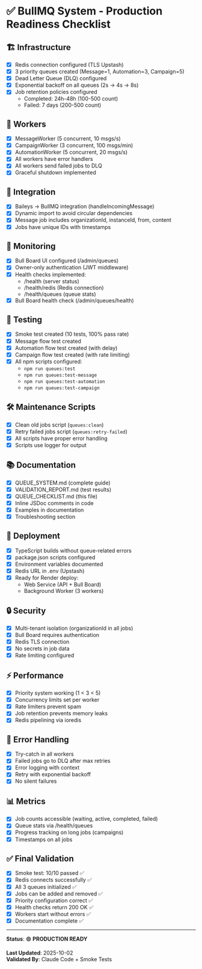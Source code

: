# ✅ BullMQ System - Production Readiness Checklist

## 🏗️ Infrastructure

- [x] Redis connection configured (TLS Upstash)
- [x] 3 priority queues created (Message=1, Automation=3, Campaign=5)
- [x] Dead Letter Queue (DLQ) configured
- [x] Exponential backoff on all queues (2s → 4s → 8s)
- [x] Job retention policies configured
  - Completed: 24h-48h (100-500 count)
  - Failed: 7 days (200-500 count)

## 🔧 Workers

- [x] MessageWorker (5 concurrent, 10 msgs/s)
- [x] CampaignWorker (3 concurrent, 100 msgs/min)
- [x] AutomationWorker (5 concurrent, 20 msgs/s)
- [x] All workers have error handlers
- [x] All workers send failed jobs to DLQ
- [x] Graceful shutdown implemented

## 🔌 Integration

- [x] Baileys → BullMQ integration (handleIncomingMessage)
- [x] Dynamic import to avoid circular dependencies
- [x] Message job includes organizationId, instanceId, from, content
- [x] Jobs have unique IDs with timestamps

## 📡 Monitoring

- [x] Bull Board UI configured (/admin/queues)
- [x] Owner-only authentication (JWT middleware)
- [x] Health checks implemented:
  - /health (server status)
  - /health/redis (Redis connection)
  - /health/queues (queue stats)
- [x] Bull Board health check (/admin/queues/health)

## 🧪 Testing

- [x] Smoke test created (10 tests, 100% pass rate)
- [x] Message flow test created
- [x] Automation flow test created (with delay)
- [x] Campaign flow test created (with rate limiting)
- [x] All npm scripts configured:
  - `npm run queues:test`
  - `npm run queues:test-message`
  - `npm run queues:test-automation`
  - `npm run queues:test-campaign`

## 🛠️ Maintenance Scripts

- [x] Clean old jobs script (`queues:clean`)
- [x] Retry failed jobs script (`queues:retry-failed`)
- [x] All scripts have proper error handling
- [x] Scripts use logger for output

## 📚 Documentation

- [x] QUEUE_SYSTEM.md (complete guide)
- [x] VALIDATION_REPORT.md (test results)
- [x] QUEUE_CHECKLIST.md (this file)
- [x] Inline JSDoc comments in code
- [x] Examples in documentation
- [x] Troubleshooting section

## 🚀 Deployment

- [x] TypeScript builds without queue-related errors
- [x] package.json scripts configured
- [x] Environment variables documented
- [x] Redis URL in .env (Upstash)
- [x] Ready for Render deploy:
  - Web Service (API + Bull Board)
  - Background Worker (3 workers)

## 🔒 Security

- [x] Multi-tenant isolation (organizationId in all jobs)
- [x] Bull Board requires authentication
- [x] Redis TLS connection
- [x] No secrets in job data
- [x] Rate limiting configured

## ⚡ Performance

- [x] Priority system working (1 < 3 < 5)
- [x] Concurrency limits set per worker
- [x] Rate limiters prevent spam
- [x] Job retention prevents memory leaks
- [x] Redis pipelining via ioredis

## 🐛 Error Handling

- [x] Try-catch in all workers
- [x] Failed jobs go to DLQ after max retries
- [x] Error logging with context
- [x] Retry with exponential backoff
- [x] No silent failures

## 📊 Metrics

- [x] Job counts accessible (waiting, active, completed, failed)
- [x] Queue stats via /health/queues
- [x] Progress tracking on long jobs (campaigns)
- [x] Timestamps on all jobs

## ✅ Final Validation

- [x] Smoke test: 10/10 passed ✅
- [x] Redis connects successfully ✅
- [x] All 3 queues initialized ✅
- [x] Jobs can be added and removed ✅
- [x] Priority configuration correct ✅
- [x] Health checks return 200 OK ✅
- [x] Workers start without errors ✅
- [x] Documentation complete ✅

---

**Status**: 🟢 **PRODUCTION READY**

**Last Updated**: 2025-10-02  
**Validated By**: Claude Code + Smoke Tests
